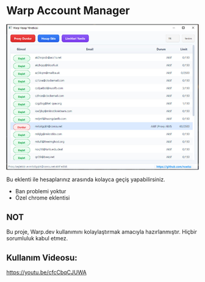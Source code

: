 # Warp Account Manager

![Warp Account Manager](img/tr.jpg)

Bu eklenti ile hesaplarınız arasında kolayca geçiş yapabilirsiniz.
- Ban problemi yoktur
- Özel chrome eklentisi

## NOT

Bu proje, Warp.dev kullanımını kolaylaştırmak amacıyla hazırlanmıştır. Hiçbir sorumluluk kabul etmez.

## Kullanım Videosu:
https://youtu.be/cfcCbqCJUWA
